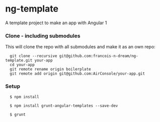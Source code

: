 # ng-template

A template project to make an app with Angular 1

### Clone - including submodules

This will clone the repo with all submodules and make it as an own repo:

```
  git clone --recursive git@github.com:francois-n-dream/ng-template.git your-app
  cd your-app
  git remote rename origin boilerplate
  git remote add origin git@github.com:AirConsole/your-app.git
```

### Setup

```
  $ npm install

  $ npm install grunt-angular-templates --save-dev

  $ grunt
```
